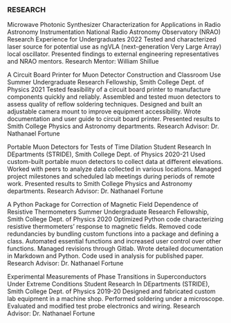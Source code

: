 ### RESEARCH
Microwave Photonic Synthesizer Characterization for Applications in Radio Astronomy Instrumentation
National Radio Astronomy Observatory (NRAO) Research Experience for Undergraduates 2022
Tested and characterized laser source for potential use as ngVLA (next-generation Very Large Array)
local oscillator. Presented findings to external engineering representatives and NRAO mentors.
Research Mentor: William Shillue

A Circuit Board Printer for Muon Detector Construction and Classroom Use
Summer Undergraduate Research Fellowship, Smith College Dept. of Physics 2021
Tested feasibility of a circuit board printer to manufacture components quickly and reliably. Assembled
and tested muon detectors to assess quality of reflow soldering techniques. Designed and built an
adjustable camera mount to improve equipment accessibility. Wrote documentation and user guide to
circuit board printer. Presented results to Smith College Physics and Astronomy departments.
Research Advisor: Dr. Nathanael Fortune

Portable Muon Detectors for Tests of Time Dilation
Student Research In DEpartments (STRIDE), Smith College Dept. of Physics 2020-21
Used custom-built portable muon detectors to collect data at different elevations. Worked with peers to
analyze data collected in various locations. Managed project milestones and scheduled lab meetings
during periods of remote work. Presented results to Smith College Physics and Astronomy departments.
Research Advisor: Dr. Nathanael Fortune

A Python Package for Correction of Magnetic Field Dependence of Resistive Thermometers
Summer Undergraduate Research Fellowship, Smith College Dept. of Physics 2020
Optimized Python code characterizing resistive thermometers’ response to magnetic fields. Removed
code redundancies by bundling custom functions into a package and defining a class. Automated
essential functions and increased user control over other functions. Managed revisions through Gitlab.
Wrote detailed documentation in Markdown and Python. Code used in analysis for published paper.
Research Advisor: Dr. Nathanael Fortune

Experimental Measurements of Phase Transitions in Superconductors Under Extreme Conditions
Student Research In DEpartments (STRIDE), Smith College Dept. of Physics 2019-20
Designed and fabricated custom lab equipment in a machine shop. Performed soldering under a
microscope. Evaluated and modified test probe electronics and wiring.
Research Advisor: Dr. Nathanael Fortune
